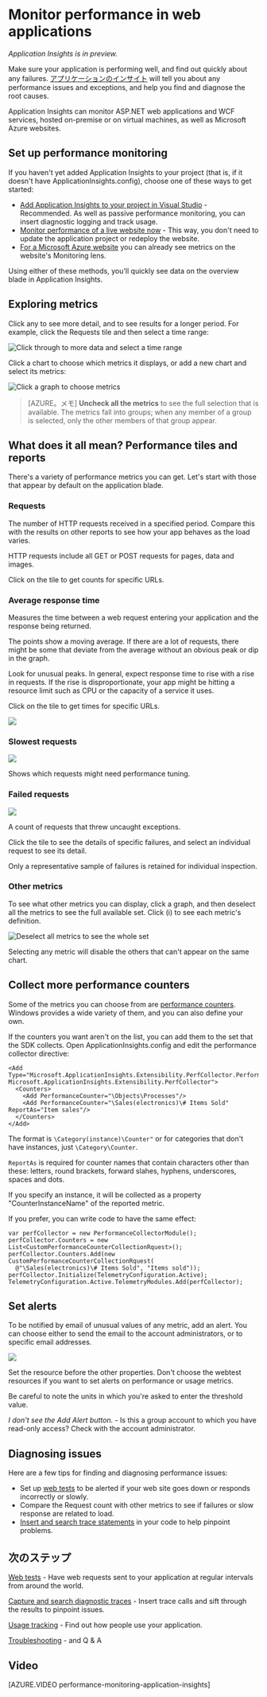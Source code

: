 <properties 
	pageTitle="Monitor your app's health and usage with Application Insights" 
	description="Get started with Application Insights. Analyze usage, availability and performance of your on-premises or Microsoft Azure applications." 
	services="application-insights" 
    documentationCenter=""
	authors="alancameronwills" 
	manager="keboyd"/>

<tags 
	ms.service="application-insights" 
	ms.workload="tbd" 
	ms.tgt_pltfrm="ibiza" 
	ms.devlang="na" 
	ms.topic="article" 
	ms.date="04/02/2015" 
	ms.author="awills"/>
 
# Monitor performance in web applications

*Application Insights is in preview.*


Make sure your application is performing well, and find out quickly about any failures. [アプリケーションのインサイト][start] will tell you about any performance issues and exceptions, and help you find and diagnose the root causes.

Application Insights can monitor ASP.NET web applications and WCF services, hosted on-premise or on virtual machines, as well as Microsoft Azure websites. 


## <a name="setup"></a>Set up performance monitoring

If you haven't yet added Application Insights to your project (that is, if it doesn't have ApplicationInsights.config), choose one of these ways to get started:

* [Add Application Insights to your project in Visual Studio][greenbrown] - Recommended. As well as passive performance monitoring, you can insert diagnostic logging and track usage.
* [Monitor performance of a live website now][redfield] - This way, you don't need to update the application project or redeploy the website.
* [For a Microsoft Azure website](../insights-how-to-customize-monitoring.md)  you can already see metrics on the website's Monitoring lens. 

Using either of these methods, you'll quickly see data on the overview blade in Application Insights.


## <a name="view"></a>Exploring metrics

Click any  to see more detail, and to see results for a longer period. For example, click the Requests tile and then select a time range:


![Click through to more data and select a time range](./media/app-insights-web-monitor-performance/appinsights-48metrics.png)

Click a chart to choose which metrics it displays, or add a new chart and select its metrics:

![Click a graph to choose metrics](./media/app-insights-web-monitor-performance/appinsights-61perfchoices.png)

> [AZURE。メモ] **Uncheck all the metrics** to see the full selection that is available. The metrics fall into groups; when any member of a group is selected, only the other members of that group appear.


## <a name="metrics"></a>What does it all mean? Performance tiles and reports

There's a variety of performance metrics you can get. Let's start with those that appear by default on the application blade.


### Requests

The number of HTTP requests received in a specified period. Compare this with the results on other reports to see how your app behaves as the load varies.

HTTP requests include all GET or POST requests for pages, data and images.

Click on the tile to get counts for specific URLs.

### Average response time

Measures the time between a web request entering your application and the response being returned.

The points show a moving average. If there are a lot of requests, there might be some that deviate from the average without an obvious peak or dip in the graph.

Look for unusual peaks. In general, expect response time to rise with a rise in requests. If the rise is disproportionate, your app might be hitting a resource limit such as CPU or the capacity of a service it uses.

Click on the tile to get times for specific URLs.

![](./media/app-insights-web-monitor-performance/appinsights-42reqs.png)


### Slowest requests

![](./media/app-insights-web-monitor-performance/appinsights-44slowest.png)

Shows which requests might need performance tuning.


### Failed requests

![](./media/app-insights-web-monitor-performance/appinsights-46failed.png)

A count of requests that threw uncaught exceptions.

Click the tile to see the details of specific failures, and select an individual request to see its detail. 

Only a representative sample of failures is retained for individual inspection.

### Other metrics

To see what other metrics you can display, click a graph, and then deselect all the metrics to see the full available set. Click (i) to see each metric's definition.

![Deselect all metrics to see the whole set](./media/app-insights-web-monitor-performance/appinsights-62allchoices.png)


Selecting any metric will disable the others that can't appear on the same chart.

## Collect more performance counters

Some of the metrics you can choose from are [performance counters](http://www.codeproject.com/Articles/8590/An-Introduction-To-Performance-Counters). Windows provides a wide variety of them, and you can also define your own.

If the counters you want aren't on the list, you can add them to the set that the SDK collects. Open ApplicationInsights.config and edit the performance collector directive:

    <Add Type="Microsoft.ApplicationInsights.Extensibility.PerfCollector.PerformanceCollectorModule, Microsoft.ApplicationInsights.Extensibility.PerfCollector">
      <Counters>
        <Add PerformanceCounter="\Objects\Processes"/>
        <Add PerformanceCounter="\Sales(electronics)\# Items Sold" ReportAs="Item sales"/>
      </Counters>
    </Add>

The format is `\Category(instance)\Counter"` or for categories that don't have instances, just `\Category\Counter`. 

`ReportAs` is required for counter names that contain characters other than these: letters, round brackets, forward slahes, hyphens, underscores, spaces and dots.

If you specify an instance, it will be collected as a property "CounterInstanceName" of the reported metric.

If you prefer, you can write code to have the same effect:

    var perfCollector = new PerformanceCollectorModule();
    perfCollector.Counters = new List<CustomPerformanceCounterCollectionRquest>();
    perfCollector.Counters.Add(new CustomPerformanceCounterCollectionRquest(
      @"\Sales(electronics)\# Items Sold", "Items sold"));
    perfCollector.Initialize(TelemetryConfiguration.Active);
    TelemetryConfiguration.Active.TelemetryModules.Add(perfCollector);



## Set alerts

To be notified by email of unusual values of any metric, add an alert. You can choose either to send the email to the account administrators, or to specific email addresses.

![](./media/app-insights-web-monitor-performance/appinsights-413setMetricAlert.png)

Set the resource before the other properties. Don't choose the webtest resources if you want to set alerts on performance or usage metrics.

Be careful to note the units in which you're asked to enter the threshold value.

*I don't see the Add Alert button.* - Is this a group account to which you have read-only access? Check with the account administrator.

## <a name="diagnosis"></a>Diagnosing issues

Here are a few tips for finding and diagnosing performance issues:

* Set up [web tests][availability] to be alerted if your web site goes down or responds incorrectly or slowly. 
* Compare the Request count with other metrics to see if failures or slow response are related to load.
* [Insert and search trace statements][diagnostic] in your code to help pinpoint problems.

## <a name="next"></a>次のステップ

[Web tests][availability] - Have web requests sent to your application at regular intervals from around the world.

[Capture and search diagnostic traces][diagnostic] - Insert trace calls and sift through the results to pinpoint issues.

[Usage tracking][usage] - Find out how people use your application.

[Troubleshooting][qna] - and Q & A

## Video

[AZURE.VIDEO performance-monitoring-application-insights]

<!--Link references-->

[availability]: app-insights-monitor-web-app-availability.md
[diagnostic]: app-insights-diagnostic-search.md
[greenbrown]: app-insights-start-monitoring-app-health-usage.md
[qna]: app-insights-troubleshoot-faq.md
[redfield]: app-insights-monitor-performance-live-website-now.md
[start]: app-insights-get-started.md
[usage]: app-insights-web-track-usage.md

 